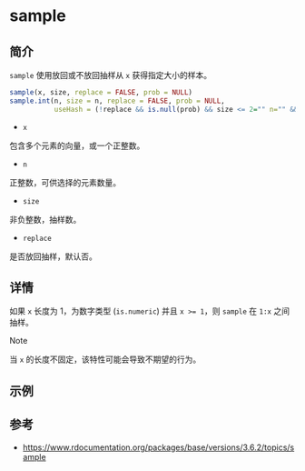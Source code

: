 # sample

## 简介

`sample` 使用放回或不放回抽样从 `x` 获得指定大小的样本。

```R
sample(x, size, replace = FALSE, prob = NULL)
sample.int(n, size = n, replace = FALSE, prob = NULL,
           useHash = (!replace && is.null(prob) && size <= 2="" n="" &&=""> 1e7))
```

- `x`

包含多个元素的向量，或一个正整数。

- `n`

正整数，可供选择的元素数量。

- `size`

非负整数，抽样数。

- `replace`

是否放回抽样，默认否。

## 详情

如果 `x` 长度为 1，为数字类型 (`is.numeric`) 并且 `x >= 1`，则 `sample` 在 `1:x` 之间抽样。

> [!NOTE]
>
> 当 `x` 的长度不固定，该特性可能会导致不期望的行为。



## 示例



## 参考

- https://www.rdocumentation.org/packages/base/versions/3.6.2/topics/sample